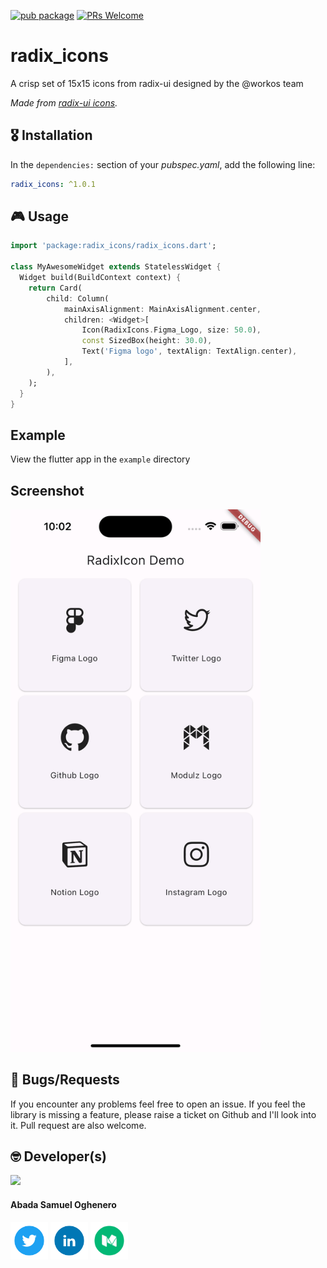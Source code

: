 [![pub package](https://img.shields.io/pub/v/radix_icons.svg?color=success&style=flat-square)](https://pub.dartlang.org/packages/radix_icons)
[![PRs Welcome](https://img.shields.io/badge/PRs-welcome-success.svg?style=flat-square)](https://github.com/Mastersam07/radix_icons/pulls)

# radix_icons

A crisp set of 15x15 icons from radix-ui designed by the @workos team

*Made from [radix-ui icons](https://github.com/radix-ui/icons).*

## 🎖 Installation

In the `dependencies:` section of your _pubspec.yaml_, add the following line:

```yaml
radix_icons: ^1.0.1
```

## 🎮 Usage

```dart
import 'package:radix_icons/radix_icons.dart';

class MyAwesomeWidget extends StatelessWidget {
  Widget build(BuildContext context) {
    return Card(
        child: Column(
            mainAxisAlignment: MainAxisAlignment.center,
            children: <Widget>[
                Icon(RadixIcons.Figma_Logo, size: 50.0),
                const SizedBox(height: 30.0),
                Text('Figma logo', textAlign: TextAlign.center),
            ],
        ),
    );
  }
}
```

## Example

View the flutter app in the `example` directory

## Screenshot
<img src="https://github.com/Mastersam07/radix_icons/raw/master/screenshots/1.png" width="400">

## 🐛 Bugs/Requests

If you encounter any problems feel free to open an issue. If you feel the library is
missing a feature, please raise a ticket on Github and I'll look into it.
Pull request are also welcome.

## 🤓 Developer(s)

[<img src="https://avatars3.githubusercontent.com/u/31275429?s=460&u=b935d608a06c1604bae1d971e69a731480a27d46&v=4" width="180" />](https://mastersam.tech)
#### **Abada Samuel Oghenero**
<p>
<a href="https://twitter.com/mastersam_"><img src="https://github.com/aritraroy/social-icons/blob/master/twitter-icon.png?raw=true" width="60"></a>
<a href="https://linkedin.com/in/abada-samuel/"><img src="https://github.com/aritraroy/social-icons/blob/master/linkedin-icon.png?raw=true" width="60"></a>
<a href="https://medium.com/@codefarmer"><img src="https://github.com/aritraroy/social-icons/blob/master/medium-icon.png?raw=true" width="60"></a>
</p>